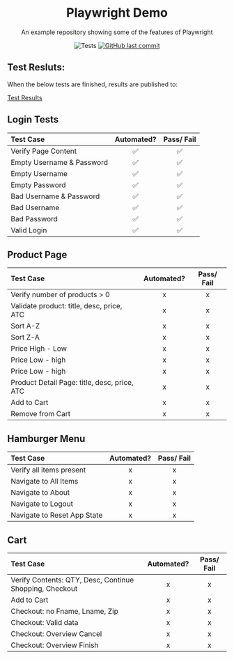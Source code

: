 <div align="center">

# Playwright Demo
 An example repository showing some of the features of Playwright
 
![Tests](https://github.com/piotrzalejski/playwright-demo/actions/workflows/playwright.yml/badge.svg?event=push&branch=main)
[![GitHub last commit](https://img.shields.io/github/last-commit/piotrzalejski/playwright-demo/gh-pages)](https://GitHub.com/piotrzalejski/playwright-demo/commit/gh-pages)

</div>

 ## Test Resluts:
 When the below tests are finished, results are published to:

 [Test Results](https://piotrzalejski.github.io/playwright-demo/)



## Login Tests

| Test Case | Automated? | Pass/ Fail |
|:------------|:--------------------:|:---:|
| Verify Page Content |✅|✅|
| Empty Username & Password |✅|✅|
| Empty Username |✅|✅|
| Empty Password |✅|✅|
| Bad Username & Password |✅|✅|
| Bad Username |✅|✅|
| Bad Password |✅|✅|
| Valid Login |✅|✅|
  
## Product Page

| Test Case | Automated? | Pass/ Fail |
|:------------|:--------------------:|:---:|
| Verify number of products > 0 |x|x|
| Validate product: title, desc, price, ATC |x|x|
| Sort A-Z |x|x|
| Sort Z-A |x|x|
| Price High - Low |x|x|
| Price Low - high |x|x|
| Price Low - high |x|x|
| Product Detail Page: title, desc, price, ATC|x|x|
| Add to Cart |x|x|
| Remove from Cart |x|x|

## Hamburger Menu

| Test Case | Automated? | Pass/ Fail |
|:------------|:--------------------:|:---:|
| Verify all items present |x|x|
| Navigate to All Items |x|x|
| Navigate to About |x|x|
| Navigate to Logout |x|x|
| Navigate to Reset App State |x|x|

## Cart

| Test Case | Automated? | Pass/ Fail |
|:------------|:--------------------:|:---:|
| Verify Contents: QTY, Desc, Continue Shopping, Checkout |x|x|
| Add to Cart |x|x|
| Checkout: no Fname, Lname, Zip|x|x|
| Checkout: Valid data |x|x|
| Checkout: Overview Cancel|x|x|
| Checkout: Overview Finish|x|x|